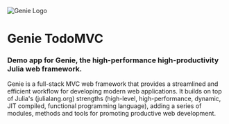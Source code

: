 ![Genie Logo](https://dl.dropboxusercontent.com/s/0dbiza50r63cvvc/genie_logo.png)

# Genie TodoMVC
### Demo app for Genie, the high-performance high-productivity Julia web framework.

Genie is a full-stack MVC web framework that provides a streamlined and efficient workflow for developing modern web applications. It builds on top of Julia's (julialang.org) strengths (high-level, high-performance, dynamic, JIT compiled, functional programming language), adding a series of modules, methods and tools for promoting productive web development.
